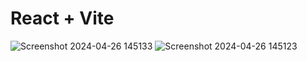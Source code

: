 # React + Vite

![Screenshot 2024-04-26 145133](https://github.com/poojahooda22/webpage-3danime/assets/91055527/6350ad56-455a-4379-905a-41bb2437cdbf)
![Screenshot 2024-04-26 145123](https://github.com/poojahooda22/webpage-3danime/assets/91055527/91b38399-a85b-4fa1-9e4a-3f229181253d)
